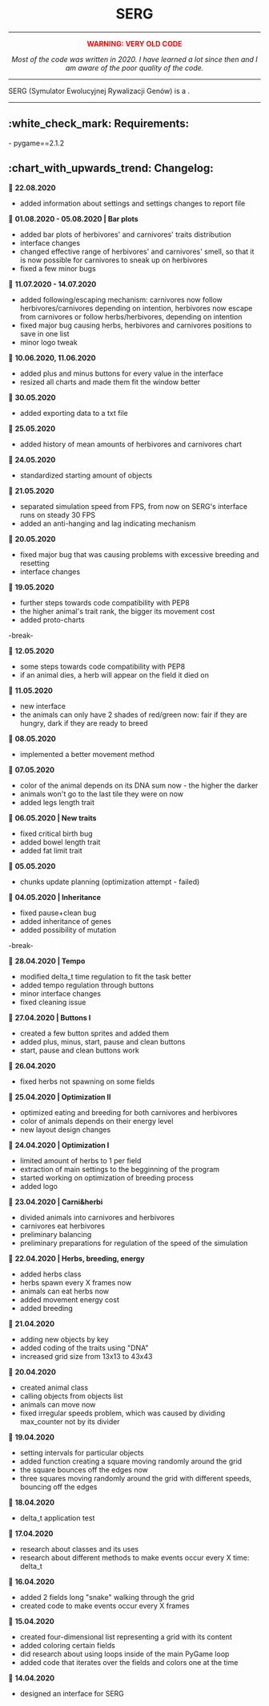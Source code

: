 <b><h1 align="center">SERG</h1></b>

<hr>
<b><p align="center" style="color:red">WARNING: VERY OLD CODE</p></b>
<i><p align="center">Most of the code was written in 2020. I have learned a lot since then and I am aware of the poor quality of the code.</p></i>
<hr>

SERG (Symulator Ewolucyjnej Rywalizacji Genów) is a .

<hr>

<h2>:white_check_mark: Requirements:</h2>
- pygame==2.1.2


<h2>:chart_with_upwards_trend: Changelog:</h2>


:date: **22.08.2020**
- added information about settings and settings changes to report file


:date: **01.08.2020 - 05.08.2020
| Bar plots**
- added bar plots of herbivores' and carnivores' traits distribution
- interface changes
- changed effective range of herbivores' and carnivores' smell, so that it is now possible for carnivores to sneak up on herbivores
- fixed a few minor bugs


:date: **11.07.2020 - 14.07.2020**
- added following/escaping mechanism: carnivores now follow herbivores/carnivores depending on intention, herbivores now escape from carnivores or follow herbs/herbivores, depending on intention
- fixed major bug causing herbs, herbivores and carnivores positions to save in one list
- minor logo tweak


:date: **10.06.2020, 11.06.2020**
- added plus and minus buttons for every value in the interface
- resized all charts and made them fit the window better


:date: **30.05.2020**
- added exporting data to a txt file


:date: **25.05.2020**
- added history of mean amounts of herbivores and carnivores chart


:date: **24.05.2020**
- standardized starting amount of objects


:date: **21.05.2020**
- separated simulation speed from FPS, from now on SERG's interface runs on steady 30 FPS
- added an anti-hanging and lag indicating mechanism


:date: **20.05.2020**
- fixed major bug that was causing problems with excessive breeding and resetting
- interface changes


:date: **19.05.2020**
- further steps towards code compatibility with PEP8
- the higher animal's trait rank, the bigger its movement cost
- added proto-charts


-break-


:date: **12.05.2020**
- some steps towards code compatibility with PEP8
- if an animal dies, a herb will appear on the field it died on


:date: **11.05.2020**
- new interface
- the animals can only have 2 shades of red/green now:
      fair if they are hungry,
      dark if they are ready to breed


:date: **08.05.2020**
- implemented a better movement method


:date: **07.05.2020**
- color of the animal depends on its DNA sum now - the higher the darker
- animals won't go to the last tile they were on now
- added legs length trait


:date: **06.05.2020
| New traits**
- fixed critical birth bug 
- added bowel length trait
- added fat limit trait


:date: **05.05.2020**
- chunks update planning (optimization attempt - failed)


:date: **04.05.2020
| Inheritance**
- fixed pause+clean bug
- added inheritance of genes
- added possibility of mutation


-break-


:date: **28.04.2020
| Tempo**
- modified delta_t time regulation to fit the task better
- added tempo regulation through buttons
- minor interface changes
- fixed cleaning issue


:date: **27.04.2020
| Buttons I**
- created a few button sprites and added them
- added plus, minus, start, pause and clean buttons
- start, pause and clean buttons work


:date: **26.04.2020**
- fixed herbs not spawning on some fields


:date: **25.04.2020
| Optimization II**
- optimized eating and breeding for both carnivores and herbivores
- color of animals depends on their energy level
- new layout design changes


:date: **24.04.2020
| Optimization I**
- limited amount of herbs to 1 per field
- extraction of main settings to the begginning of the program
- started working on optimization of breeding process
- added logo


:date: **23.04.2020
| Carni&herbi**
- divided animals into carnivores and herbivores
- carnivores eat herbivores
- preliminary balancing
- preliminary preparations for regulation of the speed of the simulation


:date: **22.04.2020
| Herbs, breeding, energy**
- added herbs class
- herbs spawn every X frames now
- animals can eat herbs now
- added movement energy cost
- added breeding


:date: **21.04.2020**
- adding new objects by key
- added coding of the traits using "DNA"
- increased grid size from 13x13 to 43x43


:date: **20.04.2020**
- created animal class
- calling objects from objects list
- animals can move now
- fixed irregular speeds problem, which was caused by dividing max_counter not by its divider


:date: **19.04.2020**
- setting intervals for particular objects
- added function creating a square moving randomly around the grid
- the square bounces off the edges now
- three squares moving randomly around the grid with different speeds, bouncing off the edges


:date: **18.04.2020**
- delta_t application test


:date: **17.04.2020**
- research about classes and its uses
- research about different methods to make events occur every X time: delta_t


:date: **16.04.2020**
- added 2 fields long "snake" walking through the grid
- created code to make events occur every X frames


:date: **15.04.2020**
- created four-dimensional list representing a grid with its content
- added coloring certain fields
- did research about using loops inside of the main PyGame loop
- added code that iterates over the fields and colors one at the time


:date: **14.04.2020**
- designed an interface for SERG
